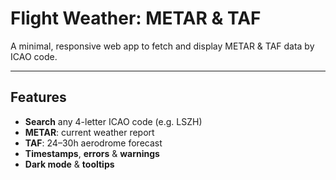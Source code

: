 # Flight Weather: METAR & TAF

A minimal, responsive web app to fetch and display METAR & TAF data by ICAO code.

---

## Features
- **Search** any 4-letter ICAO code (e.g. LSZH)  
- **METAR**: current weather report  
- **TAF**: 24–30h aerodrome forecast  
- **Timestamps**, **errors** & **warnings**  
- **Dark mode** & **tooltips**  
